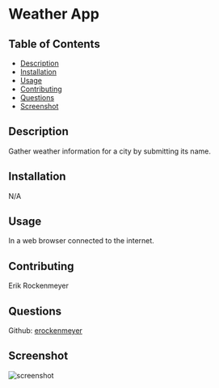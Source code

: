 # Weather App
## Table of Contents
- [Description](README.md#description)
- [Installation](README.md#installation)
- [Usage](README.md#usage)
- [Contributing](README.md#contributing)
- [Questions](README.md#questions)
- [Screenshot](README.md#screenshot)

## Description
Gather weather information for a city by submitting its name.

## Installation
N/A

## Usage
In a web browser connected to the internet.

## Contributing
Erik Rockenmeyer

## Questions
Github: [erockenmeyer](https://github.com/erockenmeyer)

## Screenshot
![screenshot](https://user-images.githubusercontent.com/94813971/165685328-6958cf3c-2441-4e8b-a63a-5020af27f329.png)
